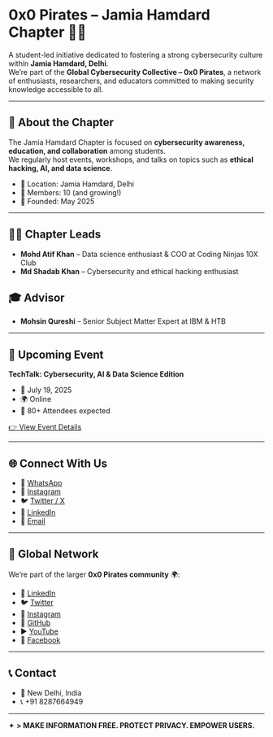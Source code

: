 # 0x0 Pirates – Jamia Hamdard Chapter 🏴‍☠️

A student-led initiative dedicated to fostering a strong cybersecurity culture within **Jamia Hamdard, Delhi**.  
We’re part of the **Global Cybersecurity Collective – 0x0 Pirates**, a network of enthusiasts, researchers, and educators committed to making security knowledge accessible to all.  

---

## 🚀 About the Chapter
The Jamia Hamdard Chapter is focused on **cybersecurity awareness, education, and collaboration** among students.  
We regularly host events, workshops, and talks on topics such as **ethical hacking, AI, and data science**.  

- 📍 Location: Jamia Hamdard, Delhi  
- 👥 Members: 10 (and growing!)  
- 📅 Founded: May 2025  

---

## 🧑‍💻 Chapter Leads
- **Mohd Atif Khan** – Data science enthusiast & COO at Coding Ninjas 10X Club  
- **Md Shadab Khan** – Cybersecurity and ethical hacking enthusiast  

## 🎓 Advisor
- **Mohsin Qureshi** – Senior Subject Matter Expert at IBM & HTB  

---

## 📅 Upcoming Event
**TechTalk: Cybersecurity, AI & Data Science Edition**  
- 📅 July 19, 2025  
- 🌍 Online  
- 👥 80+ Attendees expected  

[👉 View Event Details](https://yourwebsite.com/events/2)  

---

## 🌐 Connect With Us
- 📲 [WhatsApp](https://chat.whatsapp.com/D9RY9mYuZhx55oehkhZAfp)  
- 📸 [Instagram](https://instagram.com/0x0pirates_jh)  
- 🐦 [Twitter / X](https://twitter.com/0x0pirates_jh)  
- 💼 [LinkedIn](https://linkedin.com/company/0x0pirates_jh)  
- 📧 [Email](mailto:jamiahamdard@0x0pirates.com)  

---

## 📡 Global Network
We’re part of the larger **0x0 Pirates community** 🌍:  
- 🔗 [LinkedIn](https://linkedin.com/company/0x0pirates)  
- 🐦 [Twitter](https://twitter.com/0x0pirates)  
- 📸 [Instagram](https://instagram.com/0x0pirates)  
- 🐙 [GitHub](https://github.com/0x0pirates)  
- ▶️ [YouTube](https://youtube.com/@0x0Pirates)  
- 📘 [Facebook](https://facebook.com/0x0pirates)  

---

## 📞 Contact
- 📍 New Delhi, India  
- 📞 +91 8287664949  

---

✦ **> MAKE INFORMATION FREE. PROTECT PRIVACY. EMPOWER USERS.**  
